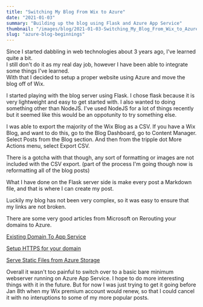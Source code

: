```yaml
---
title: "Switching My Blog From Wix to Azure"
date: "2021-01-03"
summary: "Building up the blog using Flask and Azure App Service"
thumbnail: "/images/blog/2021-01-03-Switching_My_Blog_From_Wix_to_Azure.jpg"
slug: "azure-blog-beginnings"
---
```

Since I started dabbling in web technologies about 3 years ago, I've learned quite a bit.  
I still don't do it as my real day job, however I have been able to integrate some things I've learned.  
With that I decided to setup a proper website using Azure and move the blog off of Wix.

I started playing with the blog server using Flask. I chose flask because it is very lightweight and easy to get started with. I also wanted to doing something other than NodeJS. I've used NodeJS for a lot of things recently but it seemed like this would be an oppotunity to try something else.

I was able to export the majority of the Wix Blog as a CSV. If you have a Wix Blog, and want to do this, go to the Blog Dashboard, go to Content Manager. Select Posts from the Blog section. And then from the tripple dot More Actions menu, select Export CSV.

There is a gotcha with that though, any sort of formatting or images are not included with the CSV export. (part of the process I'm going though now is reformatting all of the blog posts)

What I have done on the Flask server side is make every post a Markdown file, and that is where I can create my post.

Luckily my blog has not been very complex, so it was easy to ensure that my links are not broken.

There are some very good articles from Microsoft on Rerouting your domains to Azure.

[Existing Domain To App Service](https://docs.microsoft.com/en-us/azure/app-service/app-service-web-tutorial-custom-domain)

[Setup HTTPS for your domain](https://docs.microsoft.com/en-us/azure/app-service/configure-ssl-bindings)

[Serve Static Files from Azure Storage](https://docs.microsoft.com/en-us/azure/storage/blobs/storage-blob-static-website)

Overall it wasn't too painful to switch over to a basic bare minimum webserver running on Azure App Service. I hope to do more interesting things with it in the future. But for now I was just trying to get it going before Jan 8th when my Wix premium account would renew, so that I could cancel it with no interuptions to some of my more popular posts.